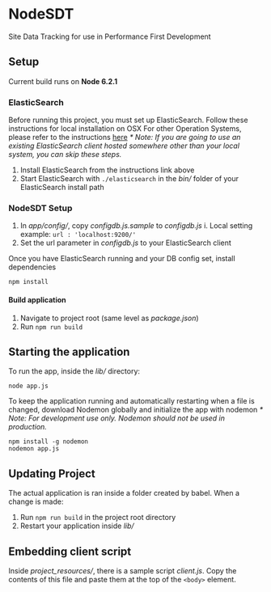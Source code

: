 # NodeSDT

Site Data Tracking for use in Performance First Development

## Setup

Current build runs on **Node 6.2.1**

### ElasticSearch

Before running this project, you must set up ElasticSearch. Follow these instructions for local installation on OSX
For other Operation Systems, please refer to the instructions [here](https://www.elastic.co/guide/en/elasticsearch/reference/current/_installation.html)
_* Note: If you are going to use an existing ElasticSearch client hosted somewhere other than your local system, you can skip these steps._

1. Install ElasticSearch from the instructions link above
2. Start ElasticSearch with `./elasticsearch` in the _bin/_ folder of your ElasticSearch install path

### NodeSDT Setup

1. In _app/config/_, copy _configdb.js.sample_ to _configdb.js_
 i. Local setting example: `url : 'localhost:9200/'`
2. Set the url parameter in _configdb.js_ to your ElasticSearch client

Once you have ElasticSearch running and your DB config set, install dependencies

```
npm install
```

#### Build application
1. Navigate to project root (same level as _package.json_)
2. Run `npm run build`

## Starting the application
To run the app, inside the _lib/_ directory:

```
node app.js
```

To keep the application running and automatically restarting when a file is changed, download Nodemon globally and initialize the app with nodemon
_* Note: For development use only. Nodemon should not be used in production._
```
npm install -g nodemon
nodemon app.js
```

## Updating Project
The actual application is ran inside a folder created by babel. When a change is made:

1. Run `npm run build` in the project root directory
2. Restart your application inside _lib/_

## Embedding client script
Inside _project_resources/_, there is a sample script _client.js_. Copy the contents of this file and paste them at the top of the `<body>` element.
